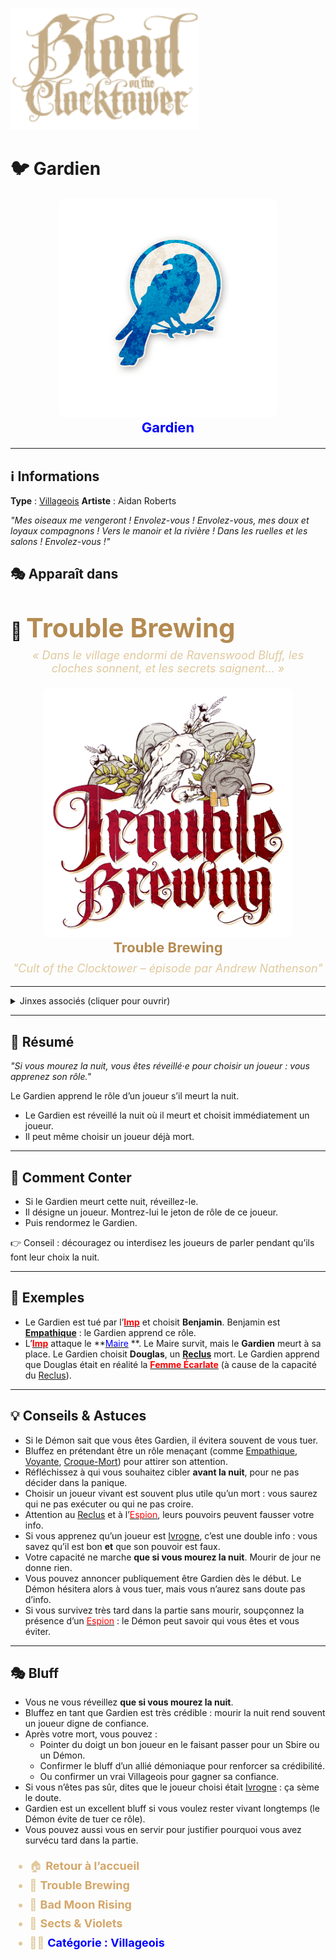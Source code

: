 <p align="left">
  <a href="/botc-fr-bambi/">
    <img src="../images/logo.png" alt="Accueil BotC FR" width="300">
  </a>
</p>

# 🐦 Gardien

<!-- 🧩 Image centrée cliquable avec nom centré en dessous -->
<div style="text-align:center; margin: 20px 0;">
  <a href="./gardien.html" style="text-decoration:none;">
    <img src="../images/Icon_ravenkeeper.png" alt="Gardien" width="350" style="border-radius:8px;">
    <br>
    <span style="color:blue; font-weight:bold; font-size:22px;">Gardien</span>
  </a>
</div>

---

## ℹ️ Informations  
**Type** : [Villageois](../villageois.md) 
**Artiste** : Aidan Roberts  

*"Mes oiseaux me vengeront ! Envolez-vous ! Envolez-vous, mes doux et loyaux compagnons ! Vers le manoir et la rivière ! Dans les ruelles et les salons ! Envolez-vous !"*  

## 🎭 Apparaît dans  

# 🍺 <span style="color:#b58b52; font-weight:bold; font-size:42px;">Trouble Brewing</span>

<p style="text-align:center; color:#e0c99d; font-style:italic; font-size:18px; margin-top:-10px;">
  « Dans le village endormi de Ravenswood Bluff, les cloches sonnent, et les secrets saignent… »
</p>


<div style="text-align:center; margin: 20px 0;">
  <a href="../trouble_brewing.html" style="text-decoration:none;">
    <img src="../images/Logo_trouble_brewing.png" alt= "Trouble Brewing" width="400" style="border-radius:12px;">
    <br>
    <span style="color:#b58b52; font-weight:bold; font-size:22px;">Trouble Brewing</span>
  </a>
</div>


<p style="text-align:center; color:#e0c99d; font-style:italic; font-size:18px; margin-top:-10px;">
"Cult of the Clocktower – épisode par Andrew Nathenson"
</p>

---

<details>
  <summary>Jinxes associés (cliquer pour ouvrir)</summary>
  <p>
    <img src="/botc-fr-bambi/images/Icon_leviathan-1.png" width="20" alt="Léviathan">
    <a href="/botc-fr-bambi/roles_experimentaux/leviathan.html"><strong>Léviathan</strong></a> :
    <em>Chaque nuit*</em>, le <strong>Léviathan</strong> choisit un joueur vivant
    (différent des nuits précédentes) : un <strong>Gardien</strong> choisi utilise sa capacité
    mais <strong>ne meurt pas</strong>.
  </p>
  <p>
    <img src="/botc-fr-bambi/images/Icon_riot.png" width="20" alt="Riot">
    <a href="/botc-fr-bambi/roles_experimentaux/riot.html"><strong>Riot</strong></a> :
    <em>Chaque nuit*</em>, le <strong>Riot</strong> choisit un joueur bon vivant
    (différent des nuits précédentes) : un <strong>Gardien</strong> choisi utilise sa capacité
    mais <strong>ne meurt pas</strong>.
  </p>
</details>


---

## 📖 Résumé  
*"Si vous mourez la nuit, vous êtes réveillé·e pour choisir un joueur : vous apprenez son rôle."*  

Le Gardien apprend le rôle d’un joueur s’il meurt la nuit.  

- Le Gardien est réveillé la nuit où il meurt et choisit immédiatement un joueur.  
- Il peut même choisir un joueur déjà mort.  

---

## 🎲 Comment Conter
- Si le Gardien meurt cette nuit, réveillez-le.  
- Il désigne un joueur. Montrez-lui le jeton de rôle de ce joueur.  
- Puis rendormez le Gardien.  

👉 Conseil : découragez ou interdisez les joueurs de parler pendant qu’ils font leur choix la nuit.  

---

## 🧩 Exemples  
- Le Gardien est tué par l’**[<span style="color:red">Imp</span>](imp.md)** et choisit **Benjamin**. Benjamin est **[Empathique](empathique.md)** : le Gardien apprend ce rôle.  
- L’**[<span style="color:red">Imp</span>](imp.md)** attaque le **[<span style="color:blue">Maire</span>](maire.md) **. Le Maire survit, mais le **Gardien** meurt à sa place. Le Gardien choisit **Douglas**, un **[Reclus](reclus.md)** mort. Le Gardien apprend que Douglas était en réalité la **[<span style="color:red">Femme Écarlate</span>](femmeecarlate.md)** (à cause de la capacité du [Reclus](reclus.md)).  

---

## 💡 Conseils & Astuces  
- Si le Démon sait que vous êtes Gardien, il évitera souvent de vous tuer.  
- Bluffez en prétendant être un rôle menaçant (comme [Empathique](empathique.md), [Voyante](voyante.md), [Croque-Mort](croquemort.md)) pour attirer son attention.  
- Réfléchissez à qui vous souhaitez cibler **avant la nuit**, pour ne pas décider dans la panique.  
- Choisir un joueur vivant est souvent plus utile qu’un mort : vous saurez qui ne pas exécuter ou qui ne pas croire.  
- Attention au [Reclus](reclus.md) et à l’[<span style="color:red">Espion</span>](espion.md), leurs pouvoirs peuvent fausser votre info.  
- Si vous apprenez qu’un joueur est [Ivrogne](ivrogne.md), c’est une double info : vous savez qu’il est bon **et** que son pouvoir est faux.  
- Votre capacité ne marche **que si vous mourez la nuit**. Mourir de jour ne donne rien.  
- Vous pouvez annoncer publiquement être Gardien dès le début. Le Démon hésitera alors à vous tuer, mais vous n’aurez sans doute pas d’info.  
- Si vous survivez très tard dans la partie sans mourir, soupçonnez la présence d’un [<span style="color:red">Espion</span>](espion.md) : le Démon peut savoir qui vous êtes et vous éviter.  

---

## 🎭 Bluff  
- Vous ne vous réveillez **que si vous mourez la nuit**.  
- Bluffez en tant que Gardien est très crédible : mourir la nuit rend souvent un joueur digne de confiance.  
- Après votre mort, vous pouvez :  
  - Pointer du doigt un bon joueur en le faisant passer pour un Sbire ou un Démon.  
  - Confirmer le bluff d’un allié démoniaque pour renforcer sa crédibilité.  
  - Ou confirmer un vrai Villageois pour gagner sa confiance.  
- Si vous n’êtes pas sûr, dites que le joueur choisi était [Ivrogne](ivrogne.md) : ça sème le doute.  
- Gardien est un excellent bluff si vous voulez rester vivant longtemps (le Démon évite de tuer ce rôle).  
- Vous pouvez aussi vous en servir pour justifier pourquoi vous avez survécu tard dans la partie.  

<ul style="color:#e0c99d; font-size:18px; line-height:1.7;">
  <li>🏠 <a href="/botc-fr-bambi/" style="color:#d4a76a; font-weight:bold; text-decoration:none;">Retour à l’accueil</a></li>
  <li>🍺 <a href="../trouble_brewing.html" style="color:#d4a76a; font-weight:bold; text-decoration:none;">Trouble Brewing</a></li>
  <li>🌛 <a href="../bmr.html" style="color:#d4a76a; font-weight:bold; text-decoration:none;">Bad Moon Rising</a></li>
  <li>🌸 <a href="../sv.html" style="color:#d4a76a; font-weight:bold; text-decoration:none;">Sects & Violets</a></li>
  <li>🧑‍🌾 <a href="../villageois.html" style="color:blue; font-weight:bold; text-decoration:none;">Catégorie : Villageois</a></li>
</ul>
